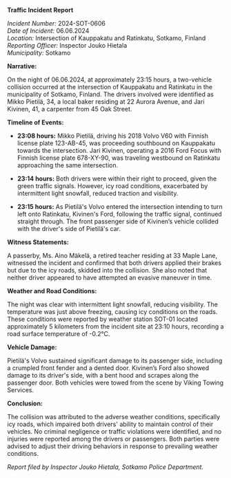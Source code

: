 **Traffic Incident Report**

*Incident Number:* 2024-SOT-0606  
*Date of Incident:* 06.06.2024  
*Location:* Intersection of Kauppakatu and Ratinkatu, Sotkamo, Finland  
*Reporting Officer:* Inspector Jouko Hietala  
*Municipality:* Sotkamo  

**Narrative:**

On the night of 06.06.2024, at approximately 23:15 hours, a two-vehicle collision occurred at the intersection of Kauppakatu and Ratinkatu in the municipality of Sotkamo, Finland. The drivers involved were identified as Mikko Pietilä, 34, a local baker residing at 22 Aurora Avenue, and Jari Kivinen, 41, a carpenter from 45 Oak Street.

**Timeline of Events:**

- **23:08 hours:** Mikko Pietilä, driving his 2018 Volvo V60 with Finnish license plate 123-AB-45, was proceeding southbound on Kauppakatu towards the intersection. Jari Kivinen, operating a 2016 Ford Focus with Finnish license plate 678-XY-90, was traveling westbound on Ratinkatu approaching the same intersection.

- **23:14 hours:** Both drivers were within their right to proceed, given the green traffic signals. However, icy road conditions, exacerbated by intermittent light snowfall, reduced traction and visibility.

- **23:15 hours:** As Pietilä's Volvo entered the intersection intending to turn left onto Ratinkatu, Kivinen's Ford, following the traffic signal, continued straight through. The front passenger side of Kivinen’s vehicle collided with the driver's side of Pietilä's car.

**Witness Statements:**

A passerby, Ms. Aino Mäkelä, a retired teacher residing at 33 Maple Lane, witnessed the incident and confirmed that both drivers applied their brakes but due to the icy roads, skidded into the collision. She also noted that neither driver appeared to have attempted an evasive maneuver in time.

**Weather and Road Conditions:**

The night was clear with intermittent light snowfall, reducing visibility. The temperature was just above freezing, causing icy conditions on the roads. These conditions were reported by weather station SOT-01 located approximately 5 kilometers from the incident site at 23:10 hours, recording a road surface temperature of -0.2°C.

**Vehicle Damage:**

Pietilä's Volvo sustained significant damage to its passenger side, including a crumpled front fender and a dented door. Kivinen’s Ford also showed damage to its driver's side, with a bent hood and scrapes along the passenger door. Both vehicles were towed from the scene by Viking Towing Services.

**Conclusion:**

The collision was attributed to the adverse weather conditions, specifically icy roads, which impaired both drivers' ability to maintain control of their vehicles. No criminal negligence or traffic violations were identified, and no injuries were reported among the drivers or passengers. Both parties were advised to adjust their driving behaviors in response to prevailing weather conditions.

*Report filed by Inspector Jouko Hietala, Sotkamo Police Department.*